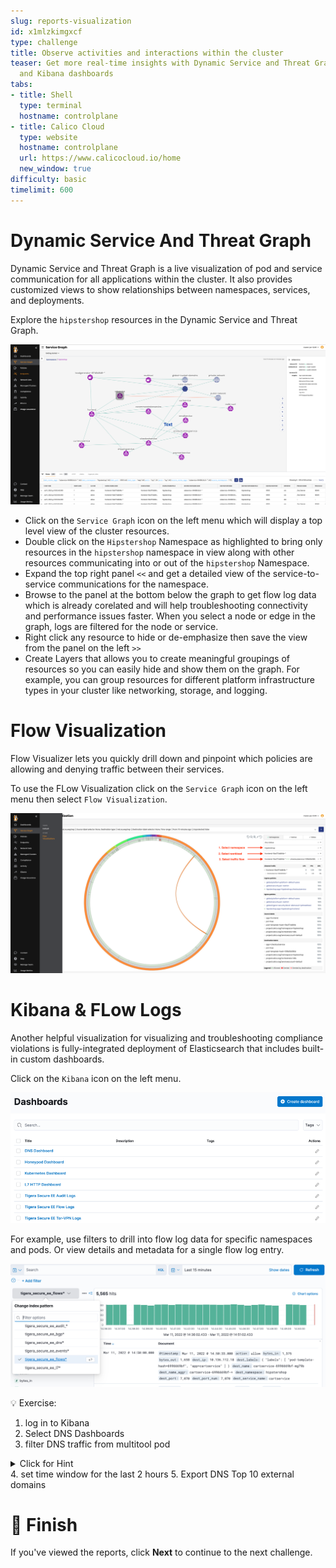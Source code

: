 ```yaml
---
slug: reports-visualization
id: x1mlzkimgxcf
type: challenge
title: Observe activities and interactions within the cluster
teaser: Get more real-time insights with Dynamic Service and Threat Graph, Flow Visualizer
  and Kibana dashboards
tabs:
- title: Shell
  type: terminal
  hostname: controlplane
- title: Calico Cloud
  type: website
  hostname: controlplane
  url: https://www.calicocloud.io/home
  new_window: true
difficulty: basic
timelimit: 600
---
```


Dynamic Service And Threat Graph
===============

Dynamic Service and Threat Graph is a live visualization of pod and service communication for all applications within the cluster. It also provides customized views to show relationships between namespaces, services, and deployments.

Explore the `hipstershop` resources in the Dynamic Service and Threat Graph.

![Image Description](../assets/Dynamic-service-and-threat-graph.png)

- Click on the `Service Graph` icon on the left menu which will display a top level view of the cluster resources.
- Double click on the `Hipstershop` Namespace as highlighted to bring only resources in the `hipstershop` namespace in view along with other resources communicating into or out of the `hipstershop` Namespace.
- Expand the top right panel `<<` and get a detailed view of the service-to-service communications for the namespace.
- Browse to the panel at the bottom below the graph to get flow log data which is already corelated and will help troubleshooting connectivity and performance issues faster. When you select a node or edge in the graph, logs are filtered for the node or service.
- Right click any resource to hide or de-emphasize then save the view from the panel on the left `>>`
- Create Layers that allows you to create meaningful groupings of resources so you can easily hide and show them on the graph. For example, you can group resources for different platform infrastructure types in your cluster like networking, storage, and logging.

Flow Visualization
===============

Flow Visualizer lets you quickly drill down and pinpoint which policies are allowing and denying traffic between their services.

To use the FLow Visualization click on the `Service Graph` icon on the left menu then select `Flow Visualization`.

![Image Description](../assets/Flow-Visualization.png)

Kibana & FLow Logs
===============

Another helpful visualization for visualizing and troubleshooting compliance violations is fully-integrated deployment of Elasticsearch  that includes built-in custom dashboards.

Click on the `Kibana` icon on the left menu.

![Image Description](../assets/kibana-dashboards.png)


For example, use filters to drill into flow log data for specific namespaces and pods. Or view details and metadata for a single flow log entry.

![Image Description](../assets/kibana_filtering.png)

💡 Exercise:

1. log in to Kibana
2. Select DNS Dashboards
3. filter DNS traffic from multitool pod
<details><summary>Click for Hint</summary>
  <pre>add filter `client_name_aggr` is `multitoo`</pre>
</details>
4. set time window for the last 2 hours
5. Export DNS Top 10 external domains


🏁 Finish
=========

If you've viewed the reports, click **Next** to continue to the next challenge.
